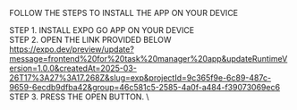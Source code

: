FOLLOW THE STEPS TO INSTALL THE APP ON YOUR DEVICE

STEP 1. INSTALL EXPO GO APP ON YOUR DEVICE \
STEP 2. OPEN THE LINK PROVIDED BELOW \
https://expo.dev/preview/update?message=frontend%20for%20task%20manager%20app&updateRuntimeVersion=1.0.0&createdAt=2025-03-26T17%3A27%3A17.268Z&slug=exp&projectId=9c365f9e-6c89-487c-9659-6ecdb9dfba42&group=46c581c5-2585-4a0f-a484-f39073069ec6 \
STEP 3. PRESS THE OPEN BUTTON. \
